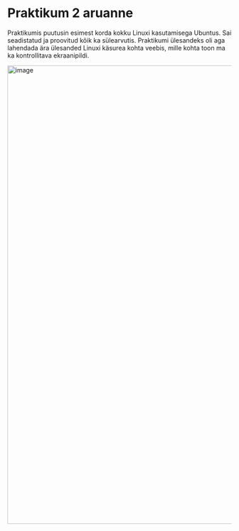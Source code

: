 # Praktikum 2 aruanne

Praktikumis puutusin esimest korda kokku Linuxi kasutamisega Ubuntus. Sai seadistatud ja proovitud kõik ka sülearvutis. Praktikumi ülesandeks oli aga lahendada ära ülesanded Linuxi käsurea kohta veebis, mille kohta toon ma ka kontrollitava ekraanipildi. 

<img width="1920" height="1032" alt="image" src="https://github.com/user-attachments/assets/9e459d20-f1f6-4571-b8f5-25a66abd885b" />
